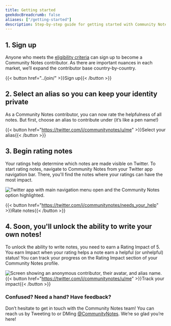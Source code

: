 ```yaml
---
title: Getting started
geekdocBreadcrumb: false
aliases: ["/getting-started"]
description: Step-by-step guide for getting started with Community Notes on Twitter.
---
```


## 1. Sign up

Anyone who meets the <a href="../join/">eligibility criteria</a> can sign up to become a Community Notes contributor. As there are important nuances in each market, we’ll expand the contributor base country-by-country.

{{< button href="../join/" >}}Sign up{{< /button >}}

## 2. Select an alias so you can keep your identity private

As a Community Notes contributor, you can now rate the helpfulness of all notes. But first, choose an alias to contribute under (it’s like a pen name!)

{{< button href="https://twitter.com/i/communitynotes/u/me" >}}Select your alias{{< /button >}}

## 3. Begin rating notes

Your ratings help determine which notes are made visible on Twitter. To start rating notes, navigate to Community Notes from your Twitter app navigation bar. There, you'll find the notes where your ratings can have the most impact.

![Twitter app with main navigation menu open and the Community Notes option highlighted.](../images/navigate-to-home.png)

{{< button href="https://twitter.com/i/communitynotes/needs_your_help" >}}Rate notes{{< /button >}}

## 4. Soon, you'll unlock the ability to write your own notes!

To unlock the ability to write notes, you need to earn a Rating Impact of 5. You earn Impact when your rating helps a note earn a helpful (or unhelpful) status! You can track your progress on the Rating Impact section of your Community Notes profile.

![Screen showing an anonymous contributor, their avatar, and alias name.](../images/rating-impact-welcome.png)
{{< button href="https://twitter.com/i/communitynotes/u/me" >}}Track your impact{{< /button >}}

### Confused? Need a hand? Have feedback?
Don’t hesitate to get in touch with the Community Notes team! You can reach us by Tweeting to or DMing
[@CommunityNotes](https://twitter.com/communitynotes). We’re so glad you’re here!
